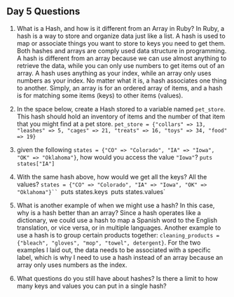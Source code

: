 ## Day 5 Questions

1. What is a Hash, and how is it different from an Array in Ruby?
   In Ruby, a hash is a way to store and organize data just like a list. A hash is used to map or associate things you want to store to keys you need to get them. Both hashes and arrays are comply used data structure in programming. A hash is different from an array because we can use almost anything to retrieve the data, while you can only use numbers to get items out of an array. A hash uses anything as your index, while an array only uses numbers as your index. No matter what it is, a hash associates one thing to another. Simply, an array is for an ordered array of items, and a hash is for matching some items (keys) to other items (values).

1. In the space below, create a Hash stored to a variable named `pet_store`.  This hash should hold an inventory of items and the number of that item that you might find at a pet store.
   `pet_store = {"collars" => 13, "leashes" => 5, "cages" => 21, "treats" => 16, "toys" => 34, "food" => 19}`

1. given the following `states = {"CO" => "Colorado", "IA" => "Iowa", "OK" => "Oklahoma"}`, how would you access the value `"Iowa"`?
   `puts states["IA"]`

1. With the same hash above, how would we get all the keys?  All the values?
   `states = {"CO" => "Colorado", "IA" => "Iowa", "OK" => "Oklahoma"}``
   `puts states.keys`
   `puts states.values`

1. What is another example of when we might use a hash?  In this case, why is a hash better than an array?
   Since a hash operates like a dictionary, we could use a hash to map a Spanish word to the English translation, or vice versa, or in multiple languages. Another example to use a hash is to group certain products together: `cleaning_products = {"bleach", "gloves", "mop", "towel", detergent}`. For the two examples I laid out, the data needs to be associated with a specific label, which is why I need to use a hash instead of an array because an array only uses numbers as the index.

1. What questions do you still have about hashes?
   Is there a limit to how many keys and values you can put in a single hash?
